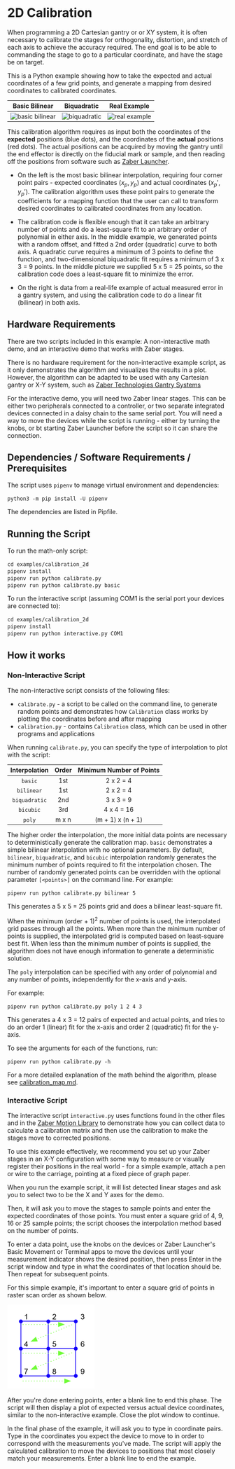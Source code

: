 # 2D Calibration

When programming a 2D Cartesian gantry or or XY system, it is often necessary to calibrate the stages for orthogonality, distortion, and stretch of each axis to achieve the accuracy required. The end goal is to be able to commanding the stage to go to a particular coordinate, and have the stage be on target.

This is a Python example showing how to take the expected and actual coordinates of a few grid
points, and generate a mapping from desired coordinates to calibrated coordinates.

|         Basic Bilinear           |            Biquadratic              |             Real Example              |
|:--------------------------------:|:-----------------------------------:|:-------------------------------------:|
| ![basic bilinear](img/basic.png) | ![biquadratic](img/biquadratic.png) | ![real example](img/real_example.png) |

This calibration algorithm requires as input both the coordinates of the **expected** positions (blue dots), and the coordinates of the **actual** positions (red dots). The actual positions can be acquired by moving the gantry until the end effector is directly on the fiducial mark or sample, and then reading off the positions from software such as [Zaber Launcher](https://software.zaber.com/zaber-launcher/download).

- On the left is the most basic bilinear interpolation, requiring four corner point pairs - expected coordinates $(x_p, y_p)$ and actual coordinates $(x_p', y_p')$. The calibration algorithm uses these point pairs to generate the coefficients for a mapping function that the user can call to transform desired coordinates to calibrated coordinates from any location.

- The calibration code is flexible enough that it can take an arbitrary number of points and do a least-square fit to an arbitrary order of polynomial in either axis.  In the middle example, we generated points with a random offset, and fitted a 2nd order (quadratic) curve to both axis.  A quadratic curve requires a minimum of 3 points to define the function, and two-dimensional biquadratic fit requires a minimum of 3 x 3 = 9 points.  In the middle picture we supplied 5 x 5 = 25 points, so the calibration code does a least-square fit to minimize the error.

- On the right is data from a real-life example of actual measured error in a gantry system, and using the calibration code to do a linear fit (bilinear) in both axis.

## Hardware Requirements

There are two scripts included in this example: A non-interactive math demo, and an interactive demo that works with Zaber stages.

There is no hardware requirement for the non-interactive example script, as it only demonstrates the algorithm
and visualizes the results in a plot.  However, the algorithm can be adapted to be used with any
Cartesian gantry or X-Y system, such as
[Zaber Technologies Gantry Systems](https://www.zaber.com/products/xy-xyz-gantry-stages)

For the interactive demo, you will need two Zaber linear stages. This can be either two peripherals connected to a controller,
or two separate integrated devices connected in a daisy chain to the same serial port. You will need a way to move the devices
while the script is running - either by turning the knobs, or bt starting Zaber Launcher before the script so it can share
the connection.

## Dependencies / Software Requirements / Prerequisites

The script uses `pipenv` to manage virtual environment and dependencies:

```shell
python3 -m pip install -U pipenv
```

The dependencies are listed in Pipfile.

## Running the Script

To run the math-only script:

```shell
cd examples/calibration_2d
pipenv install
pipenv run python calibrate.py
pipenv run python calibrate.py basic
```

To run the interactive script (assuming COM1 is the serial port your devices are connected to):

```shell
cd examples/calibration_2d
pipenv install
pipenv run python interactive.py COM1
```

## How it works

### Non-Interactive Script

The non-interactive script consists of the following files:

- `calibrate.py` - a script to be called on the command line, to generate random points
and demonstrates how `Calibration` class works by plotting the coordinates before and after mapping
- `calibration.py` - contains `Calibration` class, which can be used in other programs and applications

When running `calibrate.py`, you can specify the type of interpolation to plot with the script:

| Interpolation | Order | Minimum Number of Points |
|:-------------:|:-----:|:------------------------:|
|    `basic`    |  1st  |        2 x 2 = 4         |
|  `bilinear`   |  1st  |        2 x 2 = 4         |
| `biquadratic` |  2nd  |        3 x 3 = 9         |
|   `bicubic`   |  3rd  |        4 x 4 = 16        |
|    `poly`     | m x n |    (m + 1) x (n + 1)     |

The higher order the interpolation, the more initial data points
are necessary to deterministically generate the calibration map.
`basic` demonstrates a simple bilinear interpolation with no optional parameters.
By default, `bilinear`, `biquadratic`, and `bicubic` interpolation randomly generates
the minimum number of points required to fit the interpolation chosen.
The number of randomly generated points can be overridden with
the optional parameter `[<points>]` on the command line.  For example:

```shell
pipenv run python calibrate.py bilinear 5
```

This generates a 5 x 5 = 25 points grid and does a bilinear least-square fit.

When the minimum (order + 1)<sup>2</sup> number of points is used, the interpolated grid passes
through all the points.  When more than the minimum number of points is supplied, the interpolated
grid is computed based on least-square best fit.  When less than the minimum number of points is
supplied, the algorithm does not have enough information to generate a deterministic solution.

The `poly` interpolation can be specified with any order of polynomial and any number of points,
independently for the x-axis and y-axis.

For example:

```shell
pipenv run python calibrate.py poly 1 2 4 3
```

This generates a 4 x 3 = 12 pairs of expected and actual points,
and tries to do an order 1 (linear) fit for the x-axis and order 2 (quadratic) fit for the y-axis.

To see the arguments for each of the functions, run:

```shell
pipenv run python calibrate.py -h
```

For a more detailed explanation of the math behind the algorithm,
please see [calibration_map.md](calibration_map.md).


### Interactive Script

The interactive script `interactive.py` uses functions found in the other files and in the
[Zaber Motion Library](https://software.zaber.com/motion-library/docs) to demonstrate how you
can collect data to calculate a calibration matrix and then use the calibration to make the
stages move to corrected positions.

To use this example effectively, we recommend you set up your Zaber stages in an X-Y configuration
with some way to measure or visually register their positions in the real world - for a simple example,
attach a pen or wire to the carriage, pointing at a fixed piece of graph paper.

When you run the example script, it will list detected linear stages and ask you to select two
to be the X and Y axes for the demo.

Then, it will ask you to move the stages to sample points and enter the expected coordinates of those points.
You must enter a square grid of 4, 9, 16 or 25 sample points; the script chooses the interpolation method based
on the number of points.

To enter a data point, use the knobs on the devices or Zaber Launcher's Basic Movement or Terminal apps to
move the devices until your measurement indicator shows the desired position, then press Enter in the script
window and type in what the coordinates of that location should be. Then repeat for subsequent points.

For this simple example, it's important to enter a square grid of points in raster scan order as shown below.

![raster scan](img/raster.png)

After you're done entering points, enter a blank line to end this phase. The script will then display a plot
of expected versus actual device coordinates, similar to the non-interactive example. Close the plot window
to continue.

In the final phase of the example, it will ask you to type in coordinate pairs. Type in the coordinates you expect
the device to move to in order to correspond with the measurements you've made. The script will apply the calculated
calibration to move the devices to positions that most closely match your measurements. Enter a blank line to
end the example.
